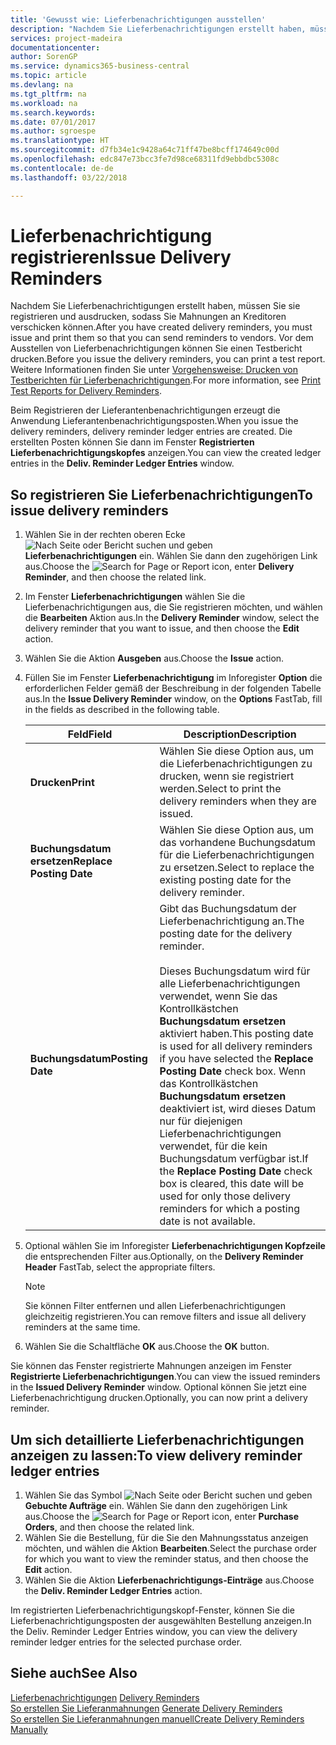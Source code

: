 ```yaml
---
title: 'Gewusst wie: Lieferbenachrichtigungen ausstellen'
description: "Nachdem Sie Lieferbenachrichtigungen erstellt haben, müssen Sie sie registrieren und ausdrucken, sodass Sie Mahnungen an Kreditoren verschicken können. Vor dem Ausstellen von Lieferbenachrichtigungen können Sie einen Testbericht drucken."
services: project-madeira
documentationcenter: 
author: SorenGP
ms.service: dynamics365-business-central
ms.topic: article
ms.devlang: na
ms.tgt_pltfrm: na
ms.workload: na
ms.search.keywords: 
ms.date: 07/01/2017
ms.author: sgroespe
ms.translationtype: HT
ms.sourcegitcommit: d7fb34e1c9428a64c71ff47be8bcff174649c00d
ms.openlocfilehash: edc847e73bcc3fe7d98ce68311fd9ebbdbc5308c
ms.contentlocale: de-de
ms.lasthandoff: 03/22/2018

---
```

# <a name="issue-delivery-reminders"></a><span data-ttu-id="5f80f-104">Lieferbenachrichtigung registrieren</span><span class="sxs-lookup"><span data-stu-id="5f80f-104">Issue Delivery Reminders</span></span>
<span data-ttu-id="5f80f-105">Nachdem Sie Lieferbenachrichtigungen erstellt haben, müssen Sie sie registrieren und ausdrucken, sodass Sie Mahnungen an Kreditoren verschicken können.</span><span class="sxs-lookup"><span data-stu-id="5f80f-105">After you have created delivery reminders, you must issue and print them so that you can send reminders to vendors.</span></span> <span data-ttu-id="5f80f-106">Vor dem Ausstellen von Lieferbenachrichtigungen können Sie einen Testbericht drucken.</span><span class="sxs-lookup"><span data-stu-id="5f80f-106">Before you issue the delivery reminders, you can print a test report.</span></span> <span data-ttu-id="5f80f-107">Weitere Informationen finden Sie unter [Vorgehensweise: Drucken von Testberichten für  Lieferbenachrichtigungen](how-to-print-test-reports-for-delivery-reminders.md).</span><span class="sxs-lookup"><span data-stu-id="5f80f-107">For more information, see [Print Test Reports for Delivery Reminders](how-to-print-test-reports-for-delivery-reminders.md).</span></span>  

<span data-ttu-id="5f80f-108">Beim Registrieren der Lieferantenbenachrichtigungen erzeugt die Anwendung Lieferantenbenachrichtigungsposten.</span><span class="sxs-lookup"><span data-stu-id="5f80f-108">When you issue the delivery reminders, delivery reminder ledger entries are created.</span></span> <span data-ttu-id="5f80f-109">Die erstellten Posten können Sie dann im Fenster **Registrierten Lieferbenachrichtigungskopfes** anzeigen.</span><span class="sxs-lookup"><span data-stu-id="5f80f-109">You can view the created ledger entries in the **Deliv. Reminder Ledger Entries** window.</span></span>  

## <a name="to-issue-delivery-reminders"></a><span data-ttu-id="5f80f-110">So registrieren Sie Lieferbenachrichtigungen</span><span class="sxs-lookup"><span data-stu-id="5f80f-110">To issue delivery reminders</span></span>  

1.  <span data-ttu-id="5f80f-111">Wählen Sie in der rechten oberen Ecke ![Nach Seite oder Bericht suchen](../../media/ui-search/search_small.png "Symbol nach Seite oder Bericht suchen") und geben **Lieferbenachrichtigungen** ein. Wählen Sie dann den zugehörigen Link aus.</span><span class="sxs-lookup"><span data-stu-id="5f80f-111">Choose the ![Search for Page or Report](../../media/ui-search/search_small.png "Search for Page or Report icon") icon, enter **Delivery Reminder**, and then choose the related link.</span></span>  
2.  <span data-ttu-id="5f80f-112">Im Fenster **Lieferbenachrichtigungen** wählen Sie die Lieferbenachrichtigungen aus, die Sie registrieren möchten, und wählen die **Bearbeiten** Aktion aus.</span><span class="sxs-lookup"><span data-stu-id="5f80f-112">In the **Delivery Reminder** window, select the delivery reminder that you want to issue, and then choose the **Edit** action.</span></span>  
3.  <span data-ttu-id="5f80f-113">Wählen Sie die Aktion **Ausgeben** aus.</span><span class="sxs-lookup"><span data-stu-id="5f80f-113">Choose the **Issue** action.</span></span>  
4.  <span data-ttu-id="5f80f-114">Füllen Sie im Fenster **Lieferbenachrichtigung** im Inforegister **Option** die erforderlichen Felder gemäß der Beschreibung in der folgenden Tabelle aus.</span><span class="sxs-lookup"><span data-stu-id="5f80f-114">In the **Issue Delivery Reminder** window, on the **Options** FastTab, fill in the fields as described in the following table.</span></span>  

    |<span data-ttu-id="5f80f-115">Feld</span><span class="sxs-lookup"><span data-stu-id="5f80f-115">Field</span></span>|<span data-ttu-id="5f80f-116">Description</span><span class="sxs-lookup"><span data-stu-id="5f80f-116">Description</span></span>|  
    |---------------------------------|---------------------------------------|  
    |<span data-ttu-id="5f80f-117">**Drucken**</span><span class="sxs-lookup"><span data-stu-id="5f80f-117">**Print**</span></span>|<span data-ttu-id="5f80f-118">Wählen Sie diese Option aus, um die Lieferbenachrichtigungen zu drucken, wenn sie registriert werden.</span><span class="sxs-lookup"><span data-stu-id="5f80f-118">Select to print the delivery reminders when they are issued.</span></span>|  
    |<span data-ttu-id="5f80f-119">**Buchungsdatum ersetzen**</span><span class="sxs-lookup"><span data-stu-id="5f80f-119">**Replace Posting Date**</span></span>|<span data-ttu-id="5f80f-120">Wählen Sie diese Option aus, um das vorhandene Buchungsdatum für die Lieferbenachrichtigungen zu ersetzen.</span><span class="sxs-lookup"><span data-stu-id="5f80f-120">Select to replace the existing posting date for the delivery reminder.</span></span>|  
    |<span data-ttu-id="5f80f-121">**Buchungsdatum**</span><span class="sxs-lookup"><span data-stu-id="5f80f-121">**Posting Date**</span></span>|<span data-ttu-id="5f80f-122">Gibt das Buchungsdatum der Lieferbenachrichtigung an.</span><span class="sxs-lookup"><span data-stu-id="5f80f-122">The posting date for the delivery reminder.</span></span><br /><br /> <span data-ttu-id="5f80f-123">Dieses Buchungsdatum wird für alle Lieferbenachrichtigungen verwendet, wenn Sie das Kontrollkästchen **Buchungsdatum ersetzen** aktiviert haben.</span><span class="sxs-lookup"><span data-stu-id="5f80f-123">This posting date is used for all delivery reminders if you have selected the **Replace Posting Date** check box.</span></span> <span data-ttu-id="5f80f-124">Wenn das Kontrollkästchen **Buchungsdatum ersetzen** deaktiviert ist, wird dieses Datum nur für diejenigen Lieferbenachrichtigungen verwendet, für die kein Buchungsdatum verfügbar ist.</span><span class="sxs-lookup"><span data-stu-id="5f80f-124">If the **Replace Posting Date** check box is cleared, this date will be used for only those delivery reminders for which a posting date is not available.</span></span>|  

5.  <span data-ttu-id="5f80f-125">Optional wählen Sie im Inforegister **Lieferbenachrichtigungen Kopfzeile** die entsprechenden Filter aus.</span><span class="sxs-lookup"><span data-stu-id="5f80f-125">Optionally, on the **Delivery Reminder Header** FastTab, select the appropriate filters.</span></span>  

    > [!NOTE]  
    >  <span data-ttu-id="5f80f-126">Sie können Filter entfernen und allen Lieferbenachrichtigungen gleichzeitig registrieren.</span><span class="sxs-lookup"><span data-stu-id="5f80f-126">You can remove filters and issue all delivery reminders at the same time.</span></span>  

6.  <span data-ttu-id="5f80f-127">Wählen Sie die Schaltfläche **OK** aus.</span><span class="sxs-lookup"><span data-stu-id="5f80f-127">Choose the **OK** button.</span></span>  

<span data-ttu-id="5f80f-128">Sie können das Fenster registrierte Mahnungen anzeigen im Fenster **Registrierte Lieferbenachrichtigungen**.</span><span class="sxs-lookup"><span data-stu-id="5f80f-128">You can view the issued reminders in the **Issued Delivery Reminder** window.</span></span> <span data-ttu-id="5f80f-129">Optional können Sie jetzt eine Lieferbenachrichtigung drucken.</span><span class="sxs-lookup"><span data-stu-id="5f80f-129">Optionally, you can now print a delivery reminder.</span></span>  

## <a name="to-view-delivery-reminder-ledger-entries"></a><span data-ttu-id="5f80f-130">Um sich detaillierte Lieferbenachrichtigungen anzeigen zu lassen:</span><span class="sxs-lookup"><span data-stu-id="5f80f-130">To view delivery reminder ledger entries</span></span>  

1.  <span data-ttu-id="5f80f-131">Wählen Sie das Symbol ![Nach Seite oder Bericht suchen](../../media/ui-search/search_small.png "Nach Seite oder Bericht suchen") und geben **Gebuchte Aufträge** ein. Wählen Sie dann den zugehörigen Link aus.</span><span class="sxs-lookup"><span data-stu-id="5f80f-131">Choose the ![Search for Page or Report](../../media/ui-search/search_small.png "Search for Page or Report icon") icon, enter **Purchase Orders**, and then choose the related link.</span></span>  
2.  <span data-ttu-id="5f80f-132">Wählen Sie die Bestellung, für die Sie den Mahnungsstatus anzeigen möchten, und wählen die Aktion **Bearbeiten**.</span><span class="sxs-lookup"><span data-stu-id="5f80f-132">Select the purchase order for which you want to view the reminder status, and then choose the **Edit** action.</span></span>  
3.  <span data-ttu-id="5f80f-133">Wählen Sie die Aktion **Lieferbenachrichtigungs-Einträge** aus.</span><span class="sxs-lookup"><span data-stu-id="5f80f-133">Choose the **Deliv. Reminder Ledger Entries** action.</span></span>  

<span data-ttu-id="5f80f-134">Im registrierten Lieferbenachrichtigungskopf-Fenster, können Sie die Lieferbenachrichtigungsposten der ausgewählten Bestellung anzeigen.</span><span class="sxs-lookup"><span data-stu-id="5f80f-134">In the Deliv. Reminder Ledger Entries window, you can view the delivery reminder ledger entries for the selected purchase order.</span></span>  

## <a name="see-also"></a><span data-ttu-id="5f80f-135">Siehe auch</span><span class="sxs-lookup"><span data-stu-id="5f80f-135">See Also</span></span>  
 <span data-ttu-id="5f80f-136">[Lieferbenachrichtigungen](delivery-reminders.md) </span><span class="sxs-lookup"><span data-stu-id="5f80f-136">[Delivery Reminders](delivery-reminders.md) </span></span>  
 <span data-ttu-id="5f80f-137">[So erstellen Sie Lieferanmahnungen](how-to-generate-delivery-reminders.md) </span><span class="sxs-lookup"><span data-stu-id="5f80f-137">[Generate Delivery Reminders](how-to-generate-delivery-reminders.md) </span></span>  
 [<span data-ttu-id="5f80f-138">So erstellen Sie Lieferanmahnungen manuell</span><span class="sxs-lookup"><span data-stu-id="5f80f-138">Create Delivery Reminders Manually</span></span>](how-to-create-delivery-reminders-manually.md)

